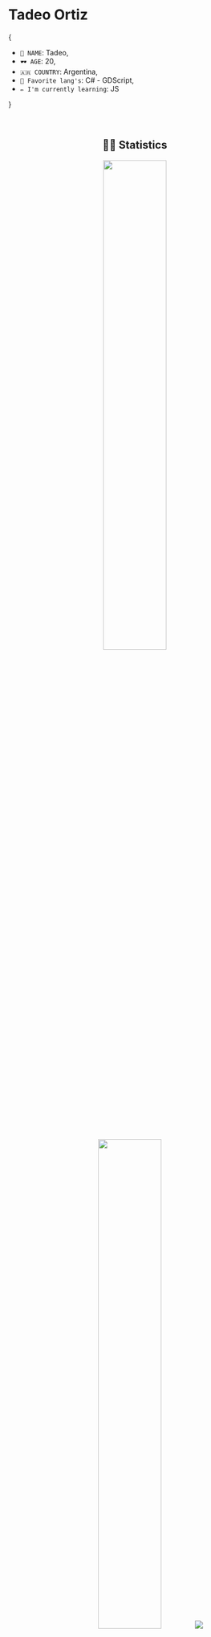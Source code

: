 # Tadeo Ortiz

{

* `🤵 NAME`: Tadeo,
* `🕶 AGE`: 20,
* `🇦🇷 COUNTRY`: Argentina,
* `💜 Favorite lang's`: C# - GDScript,
* `✏ I'm currently learning`: JS

}

<br/>

<h2 align="center">🐱‍👤 Statistics</h2>

<p align="center">
  <img height="50%" width="auto" src ="https://github-readme-stats.vercel.app/api?username=TadeoOrtiz&show_icons=true&count_private=true&theme=material-palenight&hide_border=true&hide=issues,contribs&bg_color=00000000">
  <img height="50%" width="auto" src ="https://github-readme-stats.vercel.app/api/top-langs/?username=TadeoOrtiz&layout=compact&hide_border=true&theme=material-palenight&bg_color=00000000&langs_count=6&hide=jupyter%20notebook,tex,css,php&exclude_repo=Pacman-AI">
  <img src ="https://github-readme-streak-stats.herokuapp.com?user=TadeoOrtiz&theme=material-palenight&hide_border=true&background=FFFFFF00">
</p>


<p align="center">
    <img src="https://github-profile-trophy.vercel.app/?username=TadeoOrtiz&theme=tokyonight"/>
</p>

